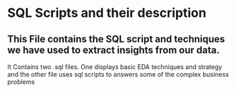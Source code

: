 # SQL Scripts and their description
## **This File contains the SQL script and techniques we have used to extract insights from our data.**
It Contains two .sql files. One displays basic EDA techniques and strategy and the other file uses sql scripts to answers some of the complex business problems
